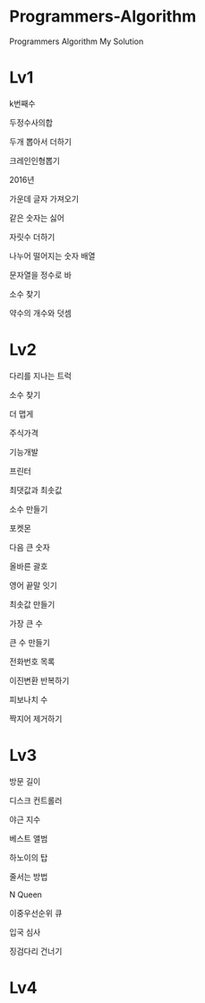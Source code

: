 # Programmers-Algorithm
Programmers Algorithm My Solution

# Lv1

k번째수

두정수사의합

두개 뽑아서 더하기

크레인인형뽑기

2016년

가운데 글자 가져오기

같은 숫자는 싫어

자릿수 더하기

나누어 떨어지는 숫자 배열

문자열을 정수로 바

소수 찾기

약수의 개수와 덧셈 

# Lv2

다리를 지나는 트럭

소수 찾기

더 맵게

주식가격

기능개발

프린터

최댓값과 최솟값

소수 만들기

포켓몬

다음 큰 숫자

올바른 괄호

영어 끝말 잇기

최솟값 만들기

가장 큰 수

큰 수 만들기

전화번호 목록

이진변환 반복하기

피보나치 수 

짝지어 제거하기 

# Lv3

방문 길이

디스크 컨트롤러

야근 지수

베스트 앨범

하노이의 탑

줄서는 방법

N Queen

이중우선순위 큐

입국 심사

징검다리 건너기

# Lv4
